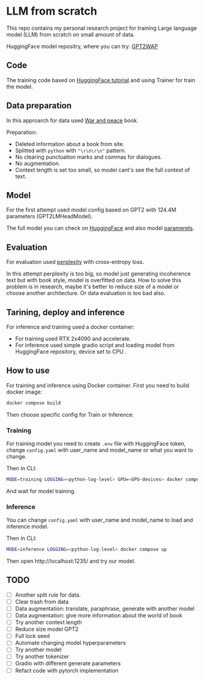 # LLM from scratch

This repo contains my personal research project for training Large language model (LLM) from scratch on small amount of data.

HuggingFace model repositry, where you can try: [GPT2WAP](https://huggingface.co/Kasdeja23/GPT2WaP)

## Code

The training code based on [HuggingFace tutorial](https://huggingface.co/learn/nlp-course/en/chapter7/6) and using Trainer for train the model.

## Data preparation

In this approarch for data used [War and peace](https://www.gutenberg.org/cache/epub/2600/pg2600.txt) book. 

Preparation:
- Deleted information about a book from site.
- Splitted with `python` with `"\r\n\r\n"` pattern.
- No clearing punctuation marks and commas for dialogues.
- No augmentation.
- Context length is set too small, so model cant's see the full context of text.

## Model 

For the first attempt used model config based on GPT2 with 124.4M parameters (GPT2LMHeadModel). 

The full model you can check on [HuggingFace](https://huggingface.co/docs/transformers/v4.40.1/en/model_doc/gpt2#transformers.GPT2LMHeadModel) and also model [paramerets](https://huggingface.co/docs/transformers/v4.40.1/en/model_doc/gpt2#transformers.GPT2Config).

## Evaluation

For evaluation used [perplexity](https://huggingface.co/docs/transformers/perplexity) with cross-entropy loss. 

In this attempt perplexity is too big, so model just generating incoherence text but with book style, model is overfitted on data. How to solve this problem is in research, maybe it's better to reduce size of a model or choose another architecture. Or data evaluation is too bad also.

## Tarining, deploy and inference

For inference and training used a docker container:

- For training used RTX 2x4090 and accelerate.
- For inference used simple gradio script and loading model from HuggingFace repository, device set to CPU .

## How to use

For training and inference using Docker container. First you need to build docker image:

```bash
docker compose build
```

Then choose specific config for Train or Inference: 

### Training

For training model you need to create `.env` file with HuggingFace token, change `config.yaml` with user_name and model_name or what you want to change.

Then in CLI:

```bash
MODE=training LOGGING=<python-log-level> GPU=<GPU-devices> docker compose up
```

And wait for model training.

### Inference

You can change `config.yaml` with user_name and model_name to load and inference model. 

Then in CLI:

```bash
MODE=inference LOGGING=<python-log-level> docker compose up
```

Then open http://localhost:1235/ and try our model.

## TODO

- [ ] Another split rule for data.
- [ ] Clear trash from data 
- [ ] Data augmentation: translate, paraphrase, generate with another model
- [ ] Data augmentation: give more information about the world of book
- [ ] Try another context length
- [ ] Reduce size model GPT2
- [ ] Full lock seed
- [ ] Automate changing model hyperparameters
- [ ] Try another model 
- [ ] Try another tokenizer 
- [ ] Gradio with different generate parameters
- [ ] Refact code with pytorch implementation